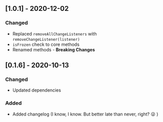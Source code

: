 ## [1.0.1] - 2020-12-02
### Changed
- Replaced `removeAllChangeListeners` with `removeChangeListener(listener)`
- `isFrozen` check to core methods
- Renamed methods - **Breaking Changes**

##  [0.1.6] - 2020-10-13
### Changed
- Updated dependencies

### Added
- Added changelog (I know, I know. But better late than never, right? :stuck_out_tongue_winking_eye: )
